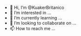 - 👋 Hi, I’m @KuakerBritanico
- 👀 I’m interested in ...
- 🌱 I’m currently learning ...
- 💞️ I’m looking to collaborate on ...
- 📫 How to reach me ...

<!---
KuakerBritanico/KuakerBritanico is a ✨ special ✨ repository because its `README.md` (this file) appears on your GitHub profile.
You can click the Preview link to take a look at your changes.
--->
